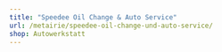 ```yaml
---
title: "Speedee Oil Change & Auto Service"
url: /metairie/speedee-oil-change-und-auto-service/
shop: Autowerkstatt
---
```

